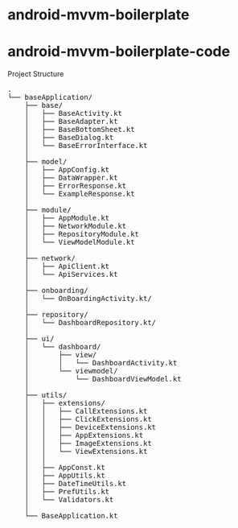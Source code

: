 # android-mvvm-boilerplate
# android-mvvm-boilerplate-code
Project Structure
<pre>
.
└── baseApplication/
    ├── base/
    │   ├── BaseActivity.kt
    │   ├── BaseAdapter.kt
    │   ├── BaseBottomSheet.kt
    │   ├── BaseDialog.kt
    │   └── BaseErrorInterface.kt
    │   
    ├── model/
    │   ├── AppConfig.kt
    │   ├── DataWrapper.kt
    │   ├── ErrorResponse.kt
    │   └── ExampleResponse.kt
    │
    ├── module/
    │   ├── AppModule.kt
    │   ├── NetworkModule.kt
    │   ├── RepositoryModule.kt
    │   └── ViewModelModule.kt
    │
    ├── network/
    │   ├── ApiClient.kt
    │   └── ApiServices.kt
    │ 
    ├── onboarding/
    │   └── OnBoardingActivity.kt/
    │ 
    ├── repository/
    │   └── DashboardRepository.kt/
    │ 
    ├── ui/
    │   └── dashboard/
    │       ├── view/
    │       │   └── DashboardActivity.kt
    │       └── viewmodel/
    │           └── DashboardViewModel.kt
    │       
    ├── utils/
    │   ├── extensions/
    │   │   ├── CallExtensions.kt
    │   │   ├── ClickExtensions.kt
    │   │   ├── DeviceExtensions.kt
    │   │   ├── AppExtensions.kt
    │   │   ├── ImageExtensions.kt
    │   │   └── ViewExtensions.kt
    │   │
    │   ├── AppConst.kt
    │   ├── AppUtils.kt
    │   ├── DateTimeUtils.kt
    │   ├── PrefUtils.kt
    │   └── Validators.kt
    │
    └── BaseApplication.kt
</pre>
